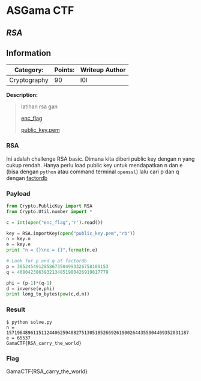 # __ASGama CTF__ 
## _RSA_

## Information
**Category:** | **Points:** | **Writeup Author**
--- | --- | ---
Cryptography | 90 | l0l

**Description:** 

> latihan rsa gan
> 
> [enc_flag](./enc_flag)
> 
> [public_key.pem](./public_key.pem)


### RSA
Ini adalah challenge RSA basic. Dimana kita diberi public key dengan n yang cukup rendah. Hanya perlu load public key untuk mendapatkan n dan e (bisa dengan `python` atau command terminal `openssl`) lalu cari p dan q dengan [factordb](http://factordb.com/index.php?query=15719648961151124406259408275130518526692619002644355904409352031187)

### Payload
```py
from Crypto.PublicKey import RSA
from Crypto.Util.number import *

c = int(open("enc_flag",'r').read())

key = RSA.importKey(open("public_key.pem","rb"))
n = key.n
e = key.e
print "n = {}\ne = {}".format(n,e)

# Look for p and q at factordb
p = 3852454912858673504993326758109153
q = 4080423863932134851980426919817779

phi = (p-1)*(q-1)
d = inverse(e,phi)
print long_to_bytes(pow(c,d,n))
```

### Result
```
$ python solve.py
n = 15719648961151124406259408275130518526692619002644355904409352031187
e = 65537
GamaCTF{RSA_carry_the_world}
```

### Flag
GamaCTF{RSA_carry_the_world}
